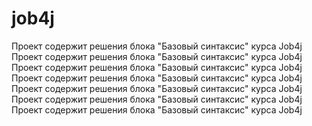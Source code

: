 # job4j
Проект содержит решения блока "Базовый синтаксис" курса Job4j
Проект содержит решения блока "Базовый синтаксис" курса Job4j
Проект содержит решения блока "Базовый синтаксис" курса Job4j
Проект содержит решения блока "Базовый синтаксис" курса Job4j
Проект содержит решения блока "Базовый синтаксис" курса Job4j
Проект содержит решения блока "Базовый синтаксис" курса Job4j
Проект содержит решения блока "Базовый синтаксис" курса Job4j
